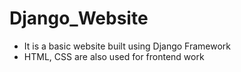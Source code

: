 # Django_Website
- It is a basic website built using Django Framework
- HTML, CSS are also used for frontend work
